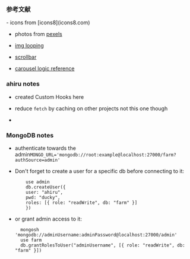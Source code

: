 <h3>参考文献</h3>
- icons from [icons8](icons8.com)

- photos from [pexels](https://www.pexels.com/)

- [img looping](https://www.youtube.com/watch?v=x4bom6Udk_4)

- [scrollbar](https://www.youtube.com/watch?v=lvKK2fs6h4I)

- [carousel logic reference](https://react.dev/learn/manipulating-the-dom-with-refs#challenges)

<h3>ahiru notes</h3>

- created Custom Hooks here

- reduce `fetch` by caching on other projects not this one though 

-

<h3> MongoDB notes </h3>

- authenticate towards the admin`MONGO_URL='mongodb://root:example@localhost:27000/farm?authSource=admin'`

- Don't forget to create a user for a specific db before connecting to it:

    ```
        use admin
        db.createUser({
        user: "ahiru",
        pwd: "ducky",
        roles: [{ role: "readWrite", db: "farm" }]
        })
    ```
    
- or grant admin access to it:
    ```
      mongosh 'mongodb://adminUsername:adminPassword@localhost:27000/admin'
      use farm
      db.grantRolesToUser("adminUsername", [{ role: "readWrite", db: "farm" }])
    ```